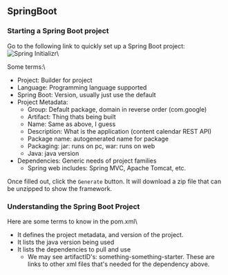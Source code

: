 SpringBoot
---

### Starting a Spring Boot project
Go to the following link to quickly set up a Spring Boot project:\
![Spring Initializr](start.spring.io)\

Some terms:\
- Project: Builder for project
- Language: Programming language supported
- Spring Boot: Version, usually just use the default
- Project Metadata:
  - Group: Default package, domain in reverse order (com.google)
  - Artifact: Thing thats being built
  - Name: Same as above, I guess
  - Description: What is the application (content calendar REST API)
  - Package name: autogenerated name for package
  - Packaging: jar: runs on pc, war: runs on web
  - Java: java version
- Dependencies: Generic needs of project families
  - Spring web includes: Spring MVC, Apache Tomcat, etc.

Once filled out, click the `Generate` button. It will download a zip file that can be unzipped to show the framework.

### Understanding the Spring Boot Project
Here are some terms to know in the pom.xml\
- It defines the project metadata, and version of the project.
- It lists the java version being used
- It lists the dependencies to pull and use
  - We may see artifactID's: something-something-starter. These are links to other xml files that's needed for the dependency above.

